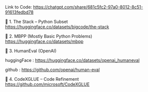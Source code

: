 Link to Code:
https://chatgpt.com/share/681c5fc2-97a0-8012-8c51-91613fedbd78

🔹 1. The Stack – Python Subset
https://huggingface.co/datasets/bigcode/the-stack

🔹 2. MBPP (Mostly Basic Python Problems)
https://huggingface.co/datasets/mbpp

🔹 3. HumanEval (OpenAI)

huggingFace : https://huggingface.co/datasets/openai_humaneval

github : https://github.com/openai/human-eval

🔹 4. CodeXGLUE – Code Refinement
https://github.com/microsoft/CodeXGLUE

